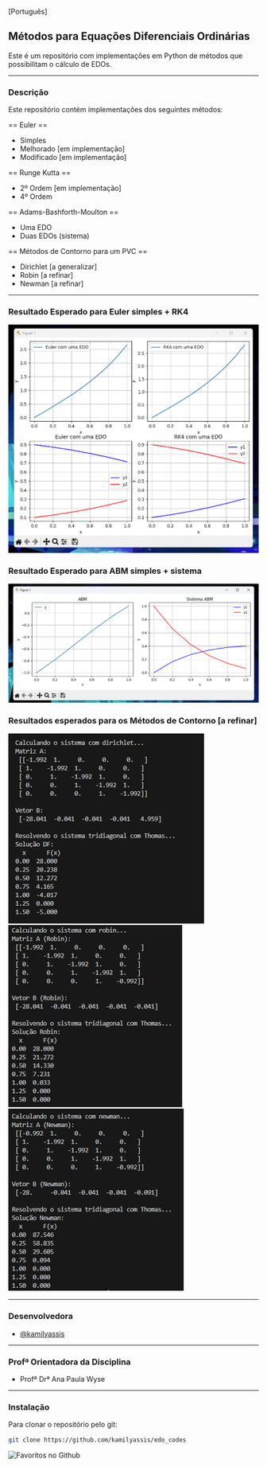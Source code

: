 [Português]

## Métodos para Equações Diferenciais Ordinárias

Este é um repositório com implementações em Python de métodos que possibilitam o cálculo de EDOs.

---

### Descrição

Este repositório contém implementações dos seguintes métodos:

== Euler ==
- Simples
- Melhorado [em implementação]
- Modificado [em implementação]

== Runge Kutta ==
- 2º Ordem [em implementação]
- 4º Ordem

== Adams-Bashforth-Moulton ==
- Uma EDO
- Duas EDOs (sistema)

== Métodos de Contorno para um PVC ==
- Dirichlet [a generalizar]
- Robin [a refinar]
- Newman [a refinar]

---

### Resultado Esperado para Euler simples + RK4
![Resultados](imgs/euler_rk4.png)

### Resultado Esperado para ABM simples + sistema
![Resultados](imgs/ABM.png)

### Resultados esperados para os Métodos de Contorno [a refinar]
![Resultado_DF](imgs/resultado_DF.png)
![Resultado_R](imgs/resultado_R.png)
![Resultado_N](imgs/resultado_N.png)

---

### Desenvolvedora

- [@kamilyassis](https://www.github.com/kamilyassis)

---

### Profª Orientadora da Disciplina

- Profª Drª Ana Paula Wyse

---

### Instalação

Para clonar o repositório pelo git:

```bash
git clone https://github.com/kamilyassis/edo_codes
````

![Favoritos no Github](https://img.shields.io/github/stars/kamilyassis/edo_codes?style=social)
